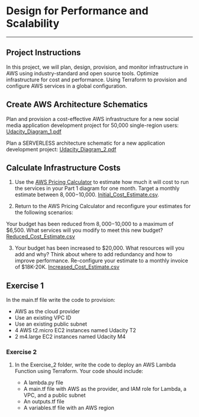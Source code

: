 # Design for Performance and Scalability

---

## Project  Instructions

In this project, we will plan, design, provision, and monitor infrastructure in AWS using industry-standard and open source tools. Optimize infrastructure for cost and performance. Using Terraform to provision and configure AWS services in a global configuration.

## Create AWS Architecture Schematics
Plan and provision a cost-effective AWS infrastructure for a new social media application development project for 50,000 single-region users:
[Udacity_Diagram_1.pdf](udacity-submission/Udacity_Diagram_1.pdf)

Plan a SERVERLESS architecture schematic for a new application development project:
[Udacity_Diagram_2.pdf](udacity-submission/Udacity_Diagram_2.pdf)

## Calculate Infrastructure Costs
1. Use the [AWS Pricing Calculator](https://calculator.aws/) to estimate how much it will cost to run the services in your Part 1 diagram for one month. Target a monthly estimate between $8,000-$10,000. [Initial_Cost_Estimate.csv](udacity-submission/Initial_Cost_Estimate.csv).

2. Return to the AWS Pricing Calculator and reconfigure your estimates for the following scenarios:

Your budget has been reduced from $8,000-$10,000 to a maximum of $6,500. What services will you modify to meet this new budget?
[Reduced_Cost_Estimate.csv](udacity-submission/Reduced_Cost_Estimate.csv)

3. Your budget has been increased to $20,000. What resources will you add and why?
Think about where to add redundancy and how to improve performance. Re-configure your estimate to a monthly invoice of $18K-20K.
[Increased_Cost_Estimate.csv](udacity-submission/Increased_Cost_Estimate.csv)

## Exercise 1
In the main.tf file write the code to provision:
 - AWS as the cloud provider
 - Use an existing VPC ID
 - Use an existing public subnet
 - 4 AWS t2.micro EC2 instances named Udacity T2
 - 2 m4.large EC2 instances named Udacity M4

### Exercise 2

1. In the  Exercise_2 folder, write the code to deploy an AWS Lambda Function using Terraform. Your code should include:

   * A lambda.py file
   * A main.tf file with AWS as the provider, and IAM role for Lambda, a VPC, and a public subnet
   * An outputs.tf file
   * A variables.tf file with an AWS region
